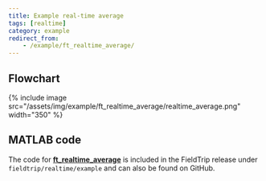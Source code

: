 ```yaml
---
title: Example real-time average
tags: [realtime]
category: example
redirect_from:
    - /example/ft_realtime_average/
---
```


## Flowchart

{% include image src="/assets/img/example/ft_realtime_average/realtime_average.png" width="350" %}

## MATLAB code

The code for **[ft_realtime_average](/reference/realtime/example/ft_realtime_average)** is included in the FieldTrip release under `fieldtrip/realtime/example` and can also be found on GitHub.

